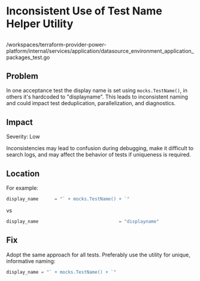 # Inconsistent Use of Test Name Helper Utility

##

/workspaces/terraform-provider-power-platform/internal/services/application/datasource_environment_application_packages_test.go

## Problem

In one acceptance test the display name is set using `mocks.TestName()`, in others it's hardcoded to "displayname". This leads to inconsistent naming and could impact test deduplication, parallelization, and diagnostics.

## Impact

Severity: Low

Inconsistencies may lead to confusion during debugging, make it difficult to search logs, and may affect the behavior of tests if uniqueness is required.

## Location

For example:

```go
display_name      = "` + mocks.TestName() + `"
```
vs
```go
display_name                              = "displayname"
```

## Fix

Adopt the same approach for all tests. Preferably use the utility for unique, informative naming:

```go
display_name = "` + mocks.TestName() + `"
```
